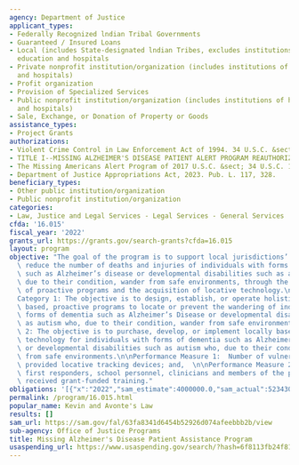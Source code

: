 ```yaml
---
agency: Department of Justice
applicant_types:
- Federally Recognized lndian Tribal Governments
- Guaranteed / Insured Loans
- Local (includes State-designated lndian Tribes, excludes institutions of higher
  education and hospitals
- Private nonprofit institution/organization (includes institutions of higher education
  and hospitals)
- Profit organization
- Provision of Specialized Services
- Public nonprofit institution/organization (includes institutions of higher education
  and hospitals)
- Sale, Exchange, or Donation of Property or Goods
assistance_types:
- Project Grants
authorizations:
- Violent Crime Control in Law Enforcement Act of 1994. 34 U.S.C. &sect; 12621.
- TITLE I--MISSING ALZHEIMER'S DISEASE PATIENT ALERT PROGRAM REAUTHORIZATION.
- The Missing Americans Alert Program of 2017 U.S.C. &sect; 34 U.S.C. 12621.
- Department of Justice Appropriations Act, 2023. Pub. L. 117, 328.
beneficiary_types:
- Other public institution/organization
- Public nonprofit institution/organization
categories:
- Law, Justice and Legal Services - Legal Services - General Services
cfda: '16.015'
fiscal_year: '2022'
grants_url: https://grants.gov/search-grants?cfda=16.015
layout: program
objective: "The goal of the program is to support local jurisdictions’ efforts to\
  \ reduce the number of deaths and injuries of individuals with forms of dementia\
  \ such as Alzheimer’s disease or developmental disabilities such as autism who,\
  \ due to their condition, wander from safe environments, through the implementation\
  \ of proactive programs and the acquisition of locative technology.\n \nObjectives\n\
  Category 1: The objective is to design, establish, or operate holistic, locally\
  \ based, proactive programs to locate or prevent the wandering of individuals with\
  \ forms of dementia such as Alzheimer’s Disease or developmental disabilities such\
  \ as autism who, due to their condition, wander from safe environments.\nCategory\
  \ 2: The objective is to purchase, develop, or implement locally based tracking\
  \ technology for individuals with forms of dementia such as Alzheimer’s Disease\
  \ or developmental disabilities such as autism who, due to their condition, wander\
  \ from safe environments.\n\nPerformance Measure 1:  Number of vulnerable individuals\
  \ provided locative tracking devices; and,  \n\nPerformance Measure 2:  Number of\
  \ first responders, school personnel, clinicians and members of the public that\
  \ received grant-funded training."
obligations: '[{"x":"2022","sam_estimate":4000000.0,"sam_actual":5234307.0,"usa_spending_actual":121491.0},{"x":"2023","sam_estimate":3000000.0,"sam_actual":0.0,"usa_spending_actual":149325.0},{"x":"2024","sam_estimate":3000000.0,"sam_actual":0.0,"usa_spending_actual":0.0}]'
permalink: /program/16.015.html
popular_name: Kevin and Avonte's Law
results: []
sam_url: https://sam.gov/fal/63fa8341d6454b52926d074afeebbb2b/view
sub-agency: Office of Justice Programs
title: Missing Alzheimer's Disease Patient Assistance Program
usaspending_url: https://www.usaspending.gov/search/?hash=6f8113fb24f815715dfab79380084136
---
```

